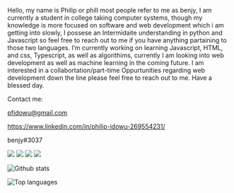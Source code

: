 Hello, my name is Philip or phill most people refer to me as benjy, I am currently a student in college taking computer systems, though my knowledge is more focused on software and web development which i am getting into slowly, I possese an Intermidaite understanding in python and Javascript so feel free to reach out to me if you have anything partaining to those two languages. I’m currently working on learning Javascript, HTML, and css, Typescript, as well as algorithims, currently I am looking into web development as well as machine learning in the coming future. I am interested in a collabortation/part-time Oppurtunities regarding web development down the line please feel free to reach out to me. Have a blessed day.

Contact me:

pfidowu@gmail.com

https://www.linkedin.com/in/philip-idowu-269554231/

benjy#3037

<img src="https://img.shields.io/badge/-Python-3776AB?logo=python&logoColor=fff">
<img src="https://img.shields.io/badge/-Django-092E20?logo=django&logoColor=fff">
<img src="https://img.shields.io/badge/-HTML-d26f28?logo=html&logoColor=fff">
<img src="https://img.shields.io/badge/-CSS-008b8b?logo=css&logoColor=fff">

![Github stats](https://github-readme-stats.vercel.app/api?username=benjysboxers&count_private=true&show_icons=true&theme=radical)

![Top languages](https://github-readme-stats.vercel.app/api/top-langs/?username=BENJYSBOXERS&show_icons=true&theme=radical)
